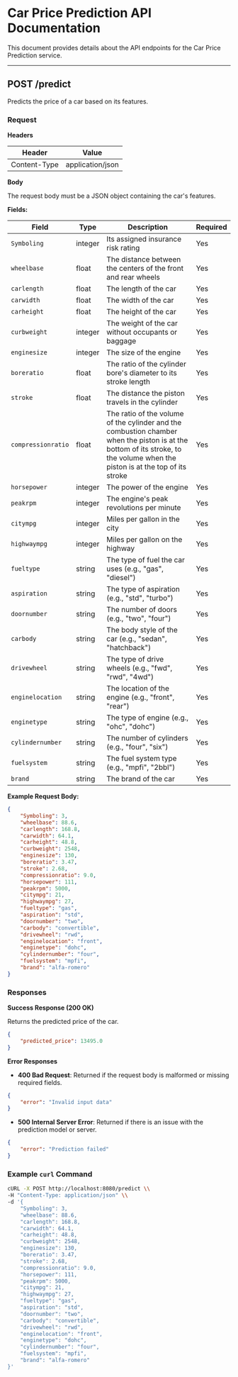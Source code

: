 # Car Price Prediction API Documentation

This document provides details about the API endpoints for the Car Price Prediction service.

---

## POST /predict

Predicts the price of a car based on its features.

### Request

**Headers**

| Header        | Value              |
|---------------|--------------------|
| Content-Type  | application/json   |

**Body**

The request body must be a JSON object containing the car's features.

**Fields:**

| Field            | Type    | Description                               | Required |
|------------------|---------|-------------------------------------------|----------|
| `Symboling`      | integer | Its assigned insurance risk rating        | Yes      |
| `wheelbase`      | float   | The distance between the centers of the front and rear wheels | Yes      |
| `carlength`      | float   | The length of the car                     | Yes      |
| `carwidth`       | float   | The width of the car                      | Yes      |
| `carheight`      | float   | The height of the car                     | Yes      |
| `curbweight`     | integer | The weight of the car without occupants or baggage | Yes      |
| `enginesize`     | integer | The size of the engine                    | Yes      |
| `boreratio`      | float   | The ratio of the cylinder bore's diameter to its stroke length | Yes      |
| `stroke`         | float   | The distance the piston travels in the cylinder | Yes      |
| `compressionratio`| float   | The ratio of the volume of the cylinder and the combustion chamber when the piston is at the bottom of its stroke, to the volume when the piston is at the top of its stroke | Yes      |
| `horsepower`     | integer | The power of the engine                   | Yes      |
| `peakrpm`        | integer | The engine's peak revolutions per minute  | Yes      |
| `citympg`        | integer | Miles per gallon in the city              | Yes      |
| `highwaympg`     | integer | Miles per gallon on the highway           | Yes      |
| `fueltype`       | string  | The type of fuel the car uses (e.g., "gas", "diesel") | Yes      |
| `aspiration`     | string  | The type of aspiration (e.g., "std", "turbo") | Yes      |
| `doornumber`     | string  | The number of doors (e.g., "two", "four") | Yes      |
| `carbody`        | string  | The body style of the car (e.g., "sedan", "hatchback") | Yes      |
| `drivewheel`     | string  | The type of drive wheels (e.g., "fwd", "rwd", "4wd") | Yes      |
| `enginelocation` | string  | The location of the engine (e.g., "front", "rear") | Yes      |
| `enginetype`     | string  | The type of engine (e.g., "ohc", "dohc") | Yes      |
| `cylindernumber` | string  | The number of cylinders (e.g., "four", "six") | Yes      |
| `fuelsystem`     | string  | The fuel system type (e.g., "mpfi", "2bbl") | Yes      |
| `brand`          | string  | The brand of the car                      | Yes      |

**Example Request Body:**

```json
{
    "Symboling": 3,
    "wheelbase": 88.6,
    "carlength": 168.8,
    "carwidth": 64.1,
    "carheight": 48.8,
    "curbweight": 2548,
    "enginesize": 130,
    "boreratio": 3.47,
    "stroke": 2.68,
    "compressionratio": 9.0,
    "horsepower": 111,
    "peakrpm": 5000,
    "citympg": 21,
    "highwaympg": 27,
    "fueltype": "gas",
    "aspiration": "std",
    "doornumber": "two",
    "carbody": "convertible",
    "drivewheel": "rwd",
    "enginelocation": "front",
    "enginetype": "dohc",
    "cylindernumber": "four",
    "fuelsystem": "mpfi",
    "brand": "alfa-romero"
}
```

### Responses

**Success Response (200 OK)**

Returns the predicted price of the car.

```json
{
    "predicted_price": 13495.0
}
```

**Error Responses**

*   **400 Bad Request**: Returned if the request body is malformed or missing required fields.
```json
{
    "error": "Invalid input data"
}
```
*   **500 Internal Server Error**: Returned if there is an issue with the prediction model or server.
```json
{
    "error": "Prediction failed"
}
```

### Example `curl` Command

```bash
cURL -X POST http://localhost:8080/predict \\
-H "Content-Type: application/json" \\
-d '{
    "Symboling": 3,
    "wheelbase": 88.6,
    "carlength": 168.8,
    "carwidth": 64.1,
    "carheight": 48.8,
    "curbweight": 2548,
    "enginesize": 130,
    "boreratio": 3.47,
    "stroke": 2.68,
    "compressionratio": 9.0,
    "horsepower": 111,
    "peakrpm": 5000,
    "citympg": 21,
    "highwaympg": 27,
    "fueltype": "gas",
    "aspiration": "std",
    "doornumber": "two",
    "carbody": "convertible",
    "drivewheel": "rwd",
    "enginelocation": "front",
    "enginetype": "dohc",
    "cylindernumber": "four",
    "fuelsystem": "mpfi",
    "brand": "alfa-romero"
}'
```